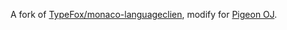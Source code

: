 A fork of [TypeFox/monaco-languageclien](https://github.com/TypeFox/monaco-languageclien), modify for [Pigeon OJ](https://github.com/Pigeon-Developer/pigeon-oj-v0).
